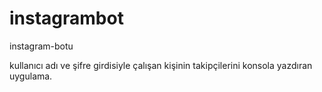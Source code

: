 # instagrambot
instagram-botu

kullanıcı adı ve şifre girdisiyle çalışan kişinin takipçilerini konsola yazdıran uygulama.


